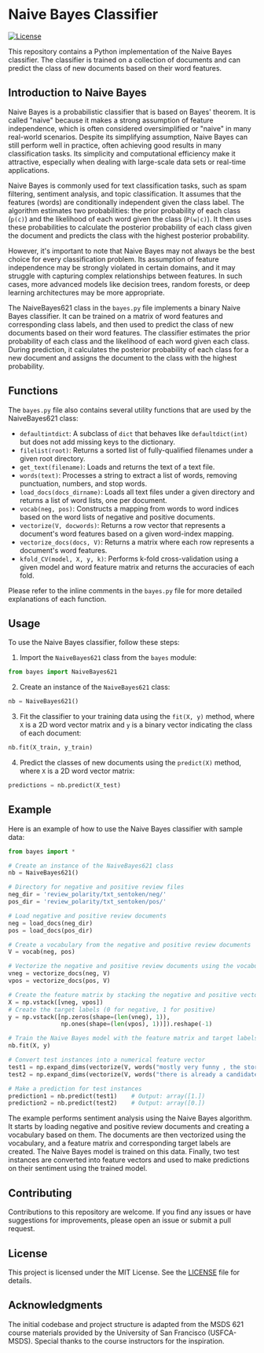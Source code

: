 # Naive Bayes Classifier

[![License](https://img.shields.io/badge/license-MIT-blue.svg)](https://opensource.org/licenses/MIT)

This repository contains a Python implementation of the Naive Bayes classifier. The classifier is trained on a collection of documents and can predict the class of new documents based on their word features.

## Introduction to Naive Bayes

Naive Bayes is a probabilistic classifier that is based on Bayes' theorem. It is called "naive" because it makes a strong assumption of feature independence, which is often considered oversimplified or "naive" in many real-world scenarios. Despite its simplifying assumption, Naive Bayes can still perform well in practice, often achieving good results in many classification tasks. Its simplicity and computational efficiency make it attractive, especially when dealing with large-scale data sets or real-time applications. 

Naive Bayes is commonly used for text classification tasks, such as spam filtering, sentiment analysis, and topic classification. It assumes that the features (words) are conditionally independent given the class label. The algorithm estimates two probabilities: the prior probability of each class (`p(c)`) and the likelihood of each word given the class (`P(w|c)`). It then uses these probabilities to calculate the posterior probability of each class given the document and predicts the class with the highest posterior probability.

However, it's important to note that Naive Bayes may not always be the best choice for every classification problem. Its assumption of feature independence may be strongly violated in certain domains, and it may struggle with capturing complex relationships between features. In such cases, more advanced models like decision trees, random forests, or deep learning architectures may be more appropriate.

The NaiveBayes621 class in the `bayes.py` file implements a binary Naive Bayes classifier. It can be trained on a matrix of word features and corresponding class labels, and then used to predict the class of new documents based on their word features. The classifier estimates the prior probability of each class and the likelihood of each word given each class. During prediction, it calculates the posterior probability of each class for a new document and assigns the document to the class with the highest probability.

## Functions

The `bayes.py` file also contains several utility functions that are used by the NaiveBayes621 class:

- `defaultintdict`: A subclass of `dict` that behaves like `defaultdict(int)` but does not add missing keys to the dictionary.
- `filelist(root)`: Returns a sorted list of fully-qualified filenames under a given root directory.
- `get_text(filename)`: Loads and returns the text of a text file.
- `words(text)`: Processes a string to extract a list of words, removing punctuation, numbers, and stop words.
- `load_docs(docs_dirname)`: Loads all text files under a given directory and returns a list of word lists, one per document.
- `vocab(neg, pos)`: Constructs a mapping from words to word indices based on the word lists of negative and positive documents.
- `vectorize(V, docwords)`: Returns a row vector that represents a document's word features based on a given word-index mapping.
- `vectorize_docs(docs, V)`: Returns a matrix where each row represents a document's word features.
- `kfold_CV(model, X, y, k)`: Performs k-fold cross-validation using a given model and word feature matrix and returns the accuracies of each fold.

Please refer to the inline comments in the `bayes.py` file for more detailed explanations of each function.

## Usage

To use the Naive Bayes classifier, follow these steps:

1. Import the `NaiveBayes621` class from the `bayes` module:
```python
from bayes import NaiveBayes621
```

2. Create an instance of the `NaiveBayes621` class:
```python
nb = NaiveBayes621()
```

3. Fit the classifier to your training data using the `fit(X, y)` method, where `X` is a 2D word vector matrix and `y` is a binary vector indicating the class of each document:
```python
nb.fit(X_train, y_train)
```

4. Predict the classes of new documents using the `predict(X)` method, where `X` is a 2D word vector matrix:
```python
predictions = nb.predict(X_test)
```

## Example

Here is an example of how to use the Naive Bayes classifier with sample data:

```python
from bayes import *

# Create an instance of the NaiveBayes621 class
nb = NaiveBayes621()

# Directory for negative and positive review files
neg_dir = 'review_polarity/txt_sentoken/neg/'
pos_dir = 'review_polarity/txt_sentoken/pos/'

# Load negative and positive review documents
neg = load_docs(neg_dir)
pos = load_docs(pos_dir)

# Create a vocabulary from the negative and positive review documents
V = vocab(neg, pos)

# Vectorize the negative and positive review documents using the vocabulary
vneg = vectorize_docs(neg, V)
vpos = vectorize_docs(pos, V)

# Create the feature matrix by stacking the negative and positive vectors
X = np.vstack([vneg, vpos])
# Create the target labels (0 for negative, 1 for positive)
y = np.vstack([np.zeros(shape=(len(vneg), 1)),
               np.ones(shape=(len(vpos), 1))]).reshape(-1)

# Train the Naive Bayes model with the feature matrix and target labels
nb.fit(X, y)

# Convert test instances into a numerical feature vector
test1 = np.expand_dims(vectorize(V, words("mostly very funny , the story is quite appealing.")), axis=0)
test2 = np.expand_dims(vectorize(V, words("there is already a candidate for the worst of 1997.")), axis=0)

# Make a prediction for test instances
prediction1 = nb.predict(test1)    # Output: array([1.])
prediction2 = nb.predict(test2)    # Output: array([0.])
```

The example performs sentiment analysis using the Naive Bayes algorithm. It starts by loading negative and positive review documents and creating a vocabulary based on them. The documents are then vectorized using the vocabulary, and a feature matrix and corresponding target labels are created. The Naive Bayes model is trained on this data. Finally, two test instances are converted into feature vectors and used to make predictions on their sentiment using the trained model.

## Contributing

Contributions to this repository are welcome. If you find any issues or have suggestions for improvements, please open an issue or submit a pull request.

## License

This project is licensed under the MIT License. See the [LICENSE](LICENSE) file for details.

## Acknowledgments

The initial codebase and project structure is adapted from the MSDS 621 course materials provided by the University of San Francisco (USFCA-MSDS). Special thanks to the course instructors for the inspiration.
